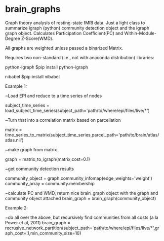 # brain_graphs
Graph theory analysis of resting-state fMRI data. Just a light class to summarize igraph (python) community detection object and the igraph graph object. Calculates Participation Coefficient(PC) and Within-Module-Degree Z-Score(WMD). 

All graphs are weighted unless passed a binarized Matrix.

Requires two non-standard (i.e., not with anaconda distribution) libraries:

python-igraph $pip install python-igraph

nibabel $pip install nibabel

Example 1:

~Load EPI and reduce to a time series of nodes

subject_time_series = load_subject_time_series(subject_path='path/to/where/epi/files/live/*')

~Turn that into a correlation matrix based on parcellation

matrix = time_series_to_matrix(subject_time_series,parcel_path='path/to/brain/atlas/atlas.nii')

~make graph from matrix

graph = matrix_to_igraph(matrix,cost=0.1)

~get community detection results

community_object = graph.community_infomap(edge_weights='weight')
community_array = community.membership

~calculate PC and WMD, return nice brain_graph object with the graph and community object attached
brain_graph = brain_graph(community_object)

Example 2:

~do all over the above, but recursively find communities from all costs (a la Power et al, 2011)
brain_graph = recrusive_network_partition(subject_path='path/to/where/epi/files/live/*',graph_cost=.1,min_community_size=10)
